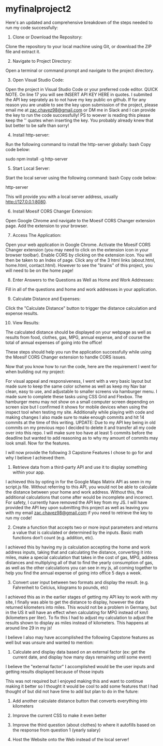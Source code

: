 # myfinalproject2

Here's an updated and comprehensive breakdown of the steps needed to run my code successfully:

1. Clone or Download the Repository:

Clone the repository to your local machine using Git, or download the ZIP file and extract it.

2. Navigate to Project Directory:

Open a terminal or command prompt and navigate to the project directory.

3. Open Visual Studio Code:

Open the project in Visual Studio Code or your preferred code editor. QUICK NOTE. On line 17 you will see INSERT API KEY HERE in quotes. I submited the API key seprately as to not have my key public on github. If for any reason you are unable to see the key upon submission of the project, please email me at zac.chavez98@gmail.com or DM me in Slack and I can provide the key to run the code successfully! PS to woever is reading this please keep the '' quotes when inserting the key. You probably already knew that but better to be safe than sorry!

4. Install http-server:

Run the following command to install the http-server globally:
bash
Copy code below:

sudo npm install -g http-server

5. Start Local Server:

Start the local server using the following command:
bash
Copy code below:

http-server

This will provide you with a local server address, usually http://127.0.0.1:8080.

6. Install Moesif CORS Changer Extension:

Open Google Chrome and navigate to the Moesif CORS Changer extension page.
Add the extension to your browser.

7. Access The Application:

Open your web application in Google Chrome.
Activate the Moesif CORS Changer extension (you may need to click on the extension icon in your browser toolbar).
Enable CORS by clicking on the extension icon. You will then be taken to an Index of page. Click any of the 3 html links (about.html, home.html, contact.html). However to see the "brains" of this project, you will need to be on the home page!

8. Enter Answers to the Questions as Well as Home and Work Addresses:

Fill in all of the questions and home and work addresses in your application.

9. Calculate Distance and Expenses:

Click the "Calculate Distance" button to trigger the distance calculation and expense results.

10. View Results:

The calculated distance should be displayed on your webpage as well as results from food, clothes, gas, MPG, annual expense, and of course the total of annual expenses of going into the office!

These steps should help you run the application successfully while using the Moesif CORS Changer extension to handle CORS issues.

Now that you know how to run the code, here are the requirement I went for when building out my project:

For visual appeal and responsiveness, I went with a very basic layout but made sure to keep the same color scheme as well as keep my Nav bar clean, easy to use, and adjustable to smaller screens via hamburger menu. I made sure to complete these tasks using CSS Grid and Flexbox. The hamburger menu may not show on a small computer screen depending on screen size but I confirmed it shows for mobile devices when using the inspect tool when testing my site. Additionally while playing with code and making changes I also made sure to make enough commits and hit 14 commits at the time of this writing. UPDATE: Due to my API key being in old commits on my previous repo I decided to delete it and transfer all my code over into this repo. I will make sure too have at least 5 commits before the deadline but wanted to add reasoning as to why my amount of commits may look small. Now for the features.

I will now provide the following 3 Capstone Features I chose to go for and why I believe I achieved them.

1. Retrieve data from a third-party API and use it to display something within your app.

I achieved this by opting in for the Google Maps Matrix API as seen in my script.js file. Without referring to this API, you would not be able to calculate the distance between your home and work address. Without this, the additional calculations that come after would be incomplete and incorrect. For safety, I currently have removed the API key from my JS. I will have provided the API key upon submitting this project as well as leaving you with my email zac.chavez98@gmail.com if you need to retrieve the key to run my code!

2. Create a function that accepts two or more input parameters and returns a value that is calculated or determined by the inputs. Basic math functions don’t count (e.g. addition, etc).

I achieved this by having my js calculation accepting the home and work address inputs, taking that and calculating the distance, converting it into miles, make a special calculation that takes in the cost of gas, MPG, address distances and multiplying all of that to find the yearly consumption of gas, as well as the other calculations you can see in my js, all coming together to help you find the annual expense of going into office 5 days a week.

3. Convert user input between two formats and display the result. (e.g. Fahrenheit to Celcius, kilograms to pounds, etc)

I achieved this as in the earlier stages of getting my API key to work with my site, I finally was able to get the distance to display, however the data returned kilometers into miles. This would not be a problem in Germany, but in the US it will have an effect when calculating for MPG instead of km/l (kilometers per liter). To fix this I had to adjust my calculation to adjust the results shown to display as miles instead of kilometers. This happens at around line 29 in my js!

I believe I also may have accomplished the following Capstone features as well but was unsure and wanted to mention:

1. Calculate and display data based on an external factor (ex: get the current date, and display how many days remaining until some event)

I believe the "external factor" I accomplished would be the user inputs and getting results displayed because of those inputs

This was not required but I enjoyed making this and want to continue making it better so I thought it would be cool to add some features that I had thought of but did not have time to add but plan to do in the future:

1. Add another calculate distance button that converts everything into kilometers

2. Improve the current CSS to make it even better

3. Improve the third question (about clothes) to where it autofills based on the response from question 1 (yearly salary)

4. Host the Website onto the Web instead of the local server!

